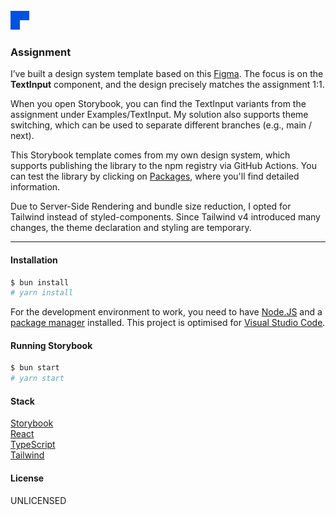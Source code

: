 <br>
<img src="public/logo.png" width=30 height=30>

### Assignment

I’ve built a design system template based on this [Figma](https://www.figma.com/design/e5TtIt7EHS2vRHv8PZBgTv/Zadanie—React-developer?node-id=1-6&t=ekHAYAT8xMqOeI1n-0). The focus is on the <b>TextInput</b> component, and the design precisely matches the assignment 1:1.

When you open Storybook, you can find the TextInput variants from the assignment under Examples/TextInput. My solution also supports theme switching, which can be used to separate different branches (e.g., main / next).

This Storybook template comes from my own design system, which supports publishing the library to the npm registry via GitHub Actions. You can test the library by clicking on [Packages](https://github.com/pan7k/assignment/pkgs/npm/assignment), where you'll find detailed information.

Due to Server-Side Rendering and bundle size reduction, I opted for Tailwind instead of styled-components. Since Tailwind v4 introduced many changes, the theme declaration and styling are temporary.

---

#### Installation

```bash
$ bun install
# yarn install
```

For the development environment to work, you need to have [Node.JS](https://nodejs.org) and a [package manager](https://bun.sh) installed. This project is optimised for [Visual Studio Code](https://code.visualstudio.com).

#### Running Storybook

```bash
$ bun start
# yarn start
```

#### Stack

[Storybook](https://storybook.js.org)<br>
[React](https://react.dev)<br>
[TypeScript](https://typescriptlang.org)<br>
[Tailwind](https://tailwindcss.com)

#### License

UNLICENSED
